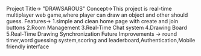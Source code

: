 Project Title-> "DRAWSAROUS"
Concept->This project is real-time multiplayer web game,where player can draw an object and other should guess.
Features-> 1.simple and clean home page with create and join buttons
           2.Room Management
           3.Real-Time Chat system
           4.Drawing Board
           5.Real-Time Drawing Synchronization
Future Improvements -> round timer,word guessing system,scoring and leaderboard,Authentication,Mobile friendly interface
